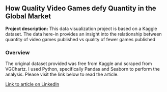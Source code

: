 ## How Quality Video Games defy Quantity in the Global Market

**Project description:** This data visualization project is based on a Kaggle dataset. The data here-in provides an insight into the relationship between quantity of video games published vs quality of fewer games published

### Overview
The original dataset provided was free from Kaggle and scraped from VGChartz. I used Python, specifically Pandas and Seaborn to perform the analysis. Please visit the link below to read the article.


[Link to article on LinkedIn](https://www.linkedin.com/pulse/numbers-game-how-quality-video-games-defy-quantity-sayed-ally)
